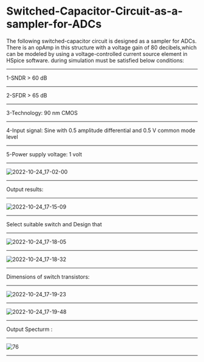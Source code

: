 # Switched-Capacitor-Circuit-as-a-sampler-for-ADCs

The following switched-capacitor circuit is designed as a sampler for ADCs. There is an opAmp in this structure with a voltage gain of 80 decibels,which can be modeled by using a voltage-controlled current source element in HSpice software.
during simulation must be satisfied below conditions:
___________
1-SNDR > 60 dB
____________
2-SFDR > 65 dB
____________
3-Technology: 90 nm CMOS
______________
4-Input signal: Sine with 0.5 amplitude differential and 0.5 V common mode level
___________
5-Power supply voltage: 1 volt
________________
![2022-10-24_17-02-00](https://user-images.githubusercontent.com/115939486/197539045-381171ba-4272-4de9-84f5-28dd6f006703.jpg)
_____
Output results:
____
![2022-10-24_17-15-09](https://user-images.githubusercontent.com/115939486/197540724-ea0430a6-6edd-471a-aad4-f124a307c8a7.jpg)
_____
Select suitable switch and Design that
___
![2022-10-24_17-18-05](https://user-images.githubusercontent.com/115939486/197542363-a26fc6ef-92fe-46e5-beac-f37817475e61.jpg)
____
![2022-10-24_17-18-32](https://user-images.githubusercontent.com/115939486/197542434-074a4f8a-9635-482d-a7c5-069ab14ecaba.jpg)
_____
Dimensions of switch transistors:
____
![2022-10-24_17-19-23](https://user-images.githubusercontent.com/115939486/197548257-f165aaf0-8bc9-410e-90db-e2d0c2243305.jpg)
_________
![2022-10-24_17-19-48](https://user-images.githubusercontent.com/115939486/197548338-8949658c-9e17-4acb-b3ce-28800beb8a24.jpg)
___________
Output Specturm :
________
![76](https://user-images.githubusercontent.com/115939486/197548428-05a60f34-fccc-400c-9009-795e8aad35d5.jpg)
__________
